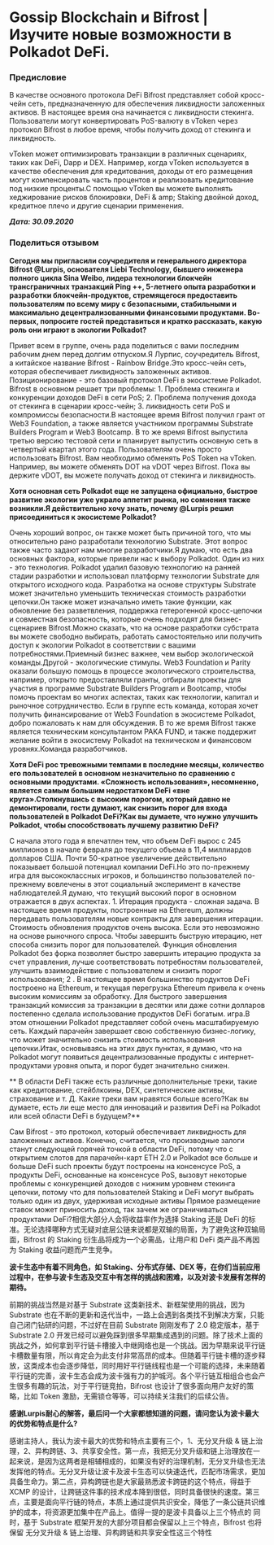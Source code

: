 # Gossip Blockchain и Bifrost | Изучите новые возможности в Polkadot DeFi.

### Предисловие

В качестве основного протокола DeFi Bifrost представляет собой кросс-чейн сеть, предназначенную для обеспечения ликвидности заложенных активов. В настоящее время она начинается с ликвидности стекинга. Пользователи могут конвертировать PoS-валюту в vToken через протокол Bifrost в любое время, чтобы получить доход от стекинга и ликвидность.

vToken может оптимизировать транзакции в различных сценариях, таких как DeFi, Dapp и DEX. Например, когда vToken используется в качестве обеспечения для кредитования, доходы от его размещения могут компенсировать часть процентов и реализовать кредитование под низкие проценты.С помощью vToken вы можете выполнять хеджирование рисков блокировки, DeFi & amp; Staking двойной доход, кредитное плечо и другие сценарии применения.

***Дата: 30.09.2020***

### Поделиться отзывом

**Сегодня мы пригласили соучредителя и генерального директора Bifrost @Lurpis, основателя Liebi Technology, бывшего инженера полного цикла Sina Weibo, лидера технологии блокчейн трансграничных транзакций Ping ++, 5-летнего опыта разработки и разработки блокчейн-продуктов, стремящегося предоставить пользователям по всему миру с безопасными, стабильными и максимально децентрализованными финансовыми продуктами. Во-первых, попросите гостей представиться и кратко рассказать, какую роль они играют в экологии Polkadot?**

Привет всем в группе, очень рада поделиться с вами последним рабочим днем ​​перед долгим отпуском.Я Лурпис, соучредитель Bifrost, а китайское название Bifrost - Rainbow Bridge.Это кросс-чейн сеть, которая обеспечивает ликвидность заложенных активов. Позиционирование - это базовый протокол DeFi в экосистеме Polkadot. Bifrost в основном решает три проблемы: 1. Проблема стекинга и конкуренции доходов DeFi в сети PoS; 2. Проблема получения дохода от стекинга в сценарии кросс-чейн; 3. ликвидность сети PoS и компромиссы безопасности.В настоящее время Bifrost получил грант от Web3 Foundation, а также является участником программы Substrate Builders Program и Web3 Bootcamp. В то же время Bifrost выпустила третью версию тестовой сети и планирует выпустить основную сеть в четвертый квартал этого года. Пользователям очень просто использовать Bifrost. Вам необходимо обменять PoS Token на vToken. Например, вы можете обменять DOT на vDOT через Bifrost. Пока вы держите vDOT, вы можете получать доход от стекинга и ликвидность.

**Хотя основная сеть Polkadot еще не запущена официально, быстрое развитие экологии уже украло аппетит рынка, но сомнения также возникли.Я действительно хочу знать, почему @Lurpis решил присоединиться к экосистеме Polkadot?**

Очень хороший вопрос, он также может быть причиной того, что мы относительно рано разработали технологию Substrate. Этот вопрос также часто задают нам многие разработчики.Я думаю, что есть два основных фактора, которые привели нас к выбору Polkadot. Один из них - это технология. Polkadot удалил базовую технологию на ранней стадии разработки и использовал платформу технологии Substrate для открытого исходного кода. Разработка на основе структуры Substrate может значительно уменьшить техническая стоимость разработки цепочки.Он также может изначально иметь такие функции, как обновление без разветвления, поддержка гетерогенной кросс-цепочки и совместная безопасность, которые очень подходят для бизнес-сценариев Bifrost.Можно сказать, что на основе разработки субстрата вы можете свободно выбирать, работать самостоятельно или получить доступ к экологии Polkadot в соответствии с вашими потребностями.Приемный бизнес важнее, чем выбор экологической команды.Другой - экологические стимулы. Web3 Foundation и Parity оказали большую помощь в процессе экологического строительства, например, открыто предоставляли гранты, отбирали проекты для участия в программе Substrate Builders Program и Bootcamp, чтобы помочь проектам во многих аспектах, таких как технологии, капитал и рыночное сотрудничество. Если в группе есть команда, которая хочет получить финансирование от Web3 Foundation в экосистеме Polkadot, добро пожаловать к нам для обсуждения. В то же время Bifrost также является техническим консультантом PAKA FUND, и также поддержит желание войти в экосистему Polkadot на техническом и финансовом уровнях.Команда разработчиков.

**Хотя DeFi рос тревожными темпами в последние месяцы, количество его пользователей в основном незначительно по сравнению с основными продуктами. «Сложность использования», несомненно, является самым большим недостатком DeFi «вне круга».Столкнувшись с высоким порогом, который давно не демонтировали, гости думают, как снизить порог для входа пользователей в Polkadot DeFi?Как вы думаете, что нужно улучшить Polkadot, чтобы способствовать лучшему развитию DeFi?**

С начала этого года я впечатлен тем, что объем DeFi вырос с 245 миллионов в начале февраля до текущего объема в 11,4 миллиардов долларов США. Почти 50-кратное увеличение действительно показывает большой потенциал компании DeFi.Но это по-прежнему игра для высококлассных игроков, и большинство пользователей по-прежнему вовлечены в этот социальный эксперимент в качестве наблюдателей.Я думаю, что текущий высокий порог в основном отражается в двух аспектах. 1. Итерация продукта - сложная задача. В настоящее время продукты, построенные на Ethereum, должны передавать пользователям новые контракты для завершения итерации. Стоимость обновления продуктов очень высока. Если это невозможно на основе рыночного спроса. Чтобы завершить быструю итерацию, нет способа снизить порог для пользователей. Функция обновления Polkadot без форка позволяет быстро завершить итерацию продукта за счет управления, лучше соответствовать потребностям пользователей, улучшить взаимодействие с пользователем и снизить порог использования; 2 . В настоящее время большинство продуктов DeFi построено на Ethereum, и текущая перегрузка Ethereum привела к очень высоким комиссиям за обработку. Для быстрого завершения транзакций комиссия за транзакции в десятки или даже сотни долларов постепенно сделала использование продуктов DeFi богатым. игра.В этом отношении Polkadot представляет собой очень масштабируемую сеть. Каждый парачейн завершает свою собственную бизнес-логику, что может значительно снизить стоимость использования цепочки.Итак, основываясь на этих двух пунктах, я думаю, что на Polkadot могут появиться децентрализованные продукты с интернет-продуктами уровня опыта, и порог будет значительно снижен.

** В области DeFi также есть различные дополнительные треки, такие как кредитование, стейблкоины, DEX, синтетические активы, страхование и т. Д. Какие треки вам нравятся больше всего?Как вы думаете, есть ли еще место для инноваций и развития DeFi на Polkadot или всей области DeFi в будущем?**

Сам Bifrost - это протокол, который обеспечивает ликвидность для заложенных активов. Конечно, считается, что производные залоги станут следующей горячей точкой в ​​области DeFi, потому что с открытием слотов для парачейн-карт ETH 2.0 и Polkadot все больше и больше DeFi such проекты будут построены на консенсусе PoS, а продукты DeFi, основанные на консенсусе PoS, вызовут некоторые проблемы с конкуренцией доходов с нижним уровнем стекинга цепочки, потому что для пользователей Staking и DeFi могут выбрать только один из двух, удерживая исходные активы Прямое размещение ставок может приносить доход, так зачем же ограничиваться продуктами DeFi?相信大部分人会将收益率作为选择 Staking 还是 DeFi 的标准。无论选择哪种方式无疑对底层公链来说都是双输的局面，为了避免这种双输局面，Bifrost 的 Staking 衍生品将成为一个必需品，让用户和 DeFi 类产品不再因为 Staking 收益问题而产生竞争。

**波卡生态中有着不同角色，如 Staking、分布式存储、DEX 等，在你们当前应用过程中，在参与波卡生态及交互中有怎样的挑战和困难，以及对波卡发展有怎样的期待。**

前期的挑战当然是对基于 Substrate 这类新技术、新框架使用的挑战，因为 Substrate 也在不断的更新和迭代当中，一路上会遇到各类找不到解决方案，只能自己闭门钻研的问题，不过好在目前 Substrate 刚刚发布了 2.0 稳定版本，基于 Substrate 2.0 开发已经可以避免踩到很多早期集成遇到的问题。除了技术上面的挑战之外，如何拿到平行链卡槽接入中继网络也是一个挑战。因为早期来说平行链卡槽数量有限，所以肯定会为此支付非常高昂的成本。但随着平行链卡槽的逐步释放，这类成本也会逐步降低，同时用好平行链线程也是一个可能的选择，未来随着平行链的完善，波卡生态会成为波卡强有力的护城河。各个平行链互相组合也会产生很多有趣的玩法，对于平行链竞拍，Bifrost 也设计了很多面向用户友好的策略，比如 Token 激励，无需锁仓等等，可以持续关注我们的后续公告。

**感谢Lurpis耐心的解答，最后问一个大家都想知道的问题，请问您认为波卡最大的优势和特点是什么?**

感谢主持人，我认为波卡最大的优势和特点主要有三个，1、无分叉升级 & 链上治理，2、异构跨链、3、共享安全性。第一点，我把无分叉升级和链上治理放在一起来说，是因为这两者是相辅相成的，如果没有好的治理机制，无分叉升级也无法发挥他的特点。无分叉升级让波卡及波卡生态可以快速迭代，匹配市场需求，更加具备生命力。第二点，异构跨链也是大家最熟悉波卡跨链的这个特点，得益于 XCMP 的设计，让跨链这件事的技术成本降到很低，同时具备很快的速度。第三点，主要是面向平行链的特点，本质上通过提供共识安全，降低了一条公链共识维护的成本，将资源更加集中在产品上。值得一提的是波卡具备以上三个特点的 同时，基于 Substrate 框架开发的大部分项目都会保留以上三个特点，Bifrost 也将保留 无分叉升级 & 链上治理、异构跨链和共享安全性这三个特性